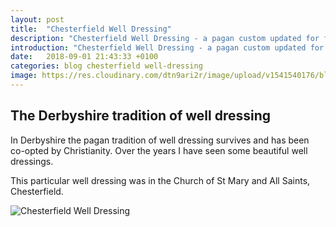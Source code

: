 ```yaml
---
layout: post
title:  "Chesterfield Well Dressing"
description: "Chesterfield Well Dressing - a pagan custom updated for faith in a modern age"
introduction: "Chesterfield Well Dressing - a pagan custom updated for faith in a modern age"
date:   2018-09-01 21:43:33 +0100
categories: blog chesterfield well-dressing
image: https://res.cloudinary.com/dtn9ari2r/image/upload/v1541540176/blog/20180907_130121223_iOS.jpg 
---
```

<h2>The Derbyshire tradition of well dressing</h2>
<p>In Derbyshire the pagan tradition of well dressing survives and has been co-opted by Christianity. Over the years I have seen some beautiful well dressings.</p>
<p>This particular well dressing was in the Church of St Mary and All Saints, Chesterfield.</p>
<img class="img-fluid" src="https://res.cloudinary.com/dtn9ari2r/image/upload/v1541540176/blog/20180907_130121223_iOS.jpg" alt="Chesterfield Well Dressing" >